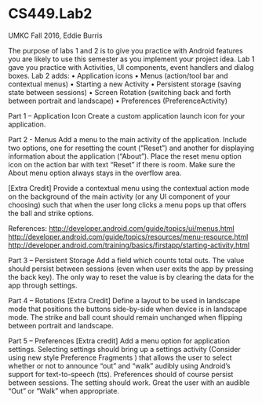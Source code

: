 # CS449.Lab2
UMKC Fall 2016, Eddie Burris

The purpose of labs 1 and 2 is to give you practice with Android features you are likely to use this semester as you implement your project idea. Lab 1 gave you practice with Activities, UI components, event handlers and dialog boxes. Lab 2 adds:
•	Application icons
•	Menus (action/tool bar and contextual menus)
•	Starting a new Activity
•	Persistent storage (saving state between sessions)
•	Screen Rotation (switching back and forth between portrait and landscape) 
•	Preferences (PreferenceActivity)

Part 1 – Application Icon
Create a custom application launch icon for your application.
 
Part 2 - Menus
Add a menu to the main activity of the application. Include two options, one for resetting the count (“Reset”) and another for displaying information about the application (“About”). Place the reset menu option icon on the action bar with text “Reset” if there is room. Make sure the About menu option always stays in the overflow area.

[Extra Credit] Provide a contextual menu using the contextual action mode on the background  of the main activity (or any UI component of your choosing) such that when the user long clicks a menu pops up that offers the ball and strike options.

References:
http://developer.android.com/guide/topics/ui/menus.html
http://developer.android.com/guide/topics/resources/menu-resource.html
http://developer.android.com/training/basics/firstapp/starting-activity.html

Part 3 – Persistent Storage
Add a field which counts total outs. The value should persist between sessions (even when user exits the app by pressing the back key). The only way to reset the value is by clearing the data for the app through settings.

Part 4 – Rotations [Extra Credit]
Define a layout to be used in landscape mode that positions the buttons side-by-side when device is in landscape mode. The strike and ball count should remain unchanged when flipping between portrait and landscape.

Part 5 – Preferences [Extra credit]
Add a menu option for application settings. Selecting settings should bring up a settings activity (Consider using new style Preference Fragments ) that allows the user to select whether or not to announce “out” and “walk” audibly using Android’s support for text-to-speech (tts). Preferences should of course persist between sessions. The setting should work. Great the user with an audible “Out” or “Walk” when appropriate.
